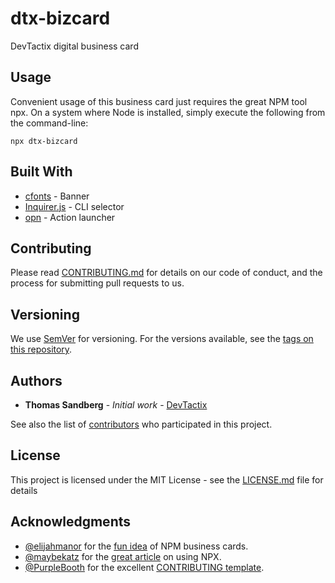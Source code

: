 # dtx-bizcard

DevTactix digital business card

## Usage

Convenient usage of this business card just requires the great NPM tool npx. On a system where Node is installed, simply execute the following from the command-line:

```
npx dtx-bizcard 
```

## Built With

* [cfonts](https://github.com/dominikwilkowski/cfonts) - Banner
* [Inquirer.js](https://github.com/SBoudrias/Inquirer.js) - CLI selector
* [opn](https://github.com/sindresorhus/opn) - Action launcher

## Contributing

Please read [CONTRIBUTING.md](CONTRIBUTING.MD) for details on our code of conduct, and the process for submitting pull requests to us.

## Versioning

We use [SemVer](http://semver.org/) for versioning. For the versions available, see the [tags on this repository](https://github.com/DevTactix/dtx-bizcard/tags). 

## Authors

* **Thomas Sandberg** - *Initial work* - [DevTactix](https://github.com/DevTactix)

See also the list of [contributors](https://github.com/DevTactix/dtx-bizcard/contributors) who participated in this project.

## License

This project is licensed under the MIT License - see the [LICENSE.md](LICENSE.md) file for details

## Acknowledgments

* [@elijahmanor](https://github.com/elijahmanor) for the [fun idea](https://github.com/elijahmanor/elijahmanor/) of NPM business cards.
* [@maybekatz](https://twitter.com/maybekatz) for the [great article](https://medium.com/@maybekatz/introducing-npx-an-npm-package-runner-55f7d4bd282b) on using NPX.
* [@PurpleBooth](https://gist.github.com/PurpleBooth) for the excellent [CONTRIBUTING template](https://gist.github.com/PurpleBooth/b24679402957c63ec426).